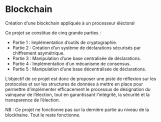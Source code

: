 # Blockchain
Création d'une blockchain appliquée à un processeur éléctoral

Ce projet se constitue de cinq grande parties :

- Partie 1 : Implémentation d’outils de cryptographie.
- Partie 2 : Création d’un système de déclarations sécurisés par chiffrement asymétrique.
- Partie 3 : Manipulation d’une base centralisée de déclarations.
- Partie 4 : Implémentation d’un mécanisme de consensus.
- Partie 5 : Manipulation d’une base décentralisée de déclarations.


L’objectif de ce projet est donc de proposer une piste de réflexion sur les protocoles et sur les structures de données à mettre en place pour permettre d’implémenter efficacement le processus de désignation du vainqueur de l’élection, tout en garantissant l’intégrité, la sécurité et la transparence de l’élection.

NB : Ce projet ne fonctionne pas sur la dernière partie au niveau de la blockhaine. Tout le reste fonctionne.
